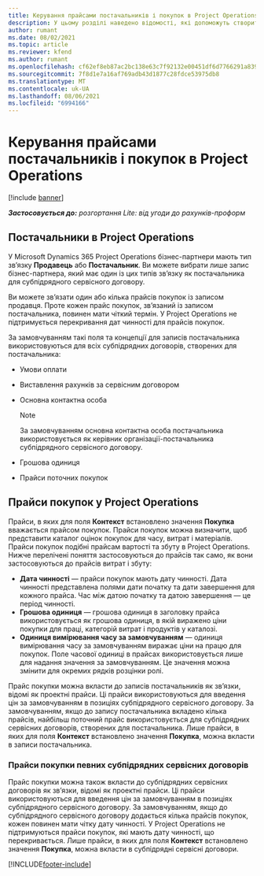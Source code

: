 ```yaml
---
title: Керування прайсами постачальників і покупок в Project Operations
description: У цьому розділі наведено відомості, які допоможуть створити та обслуговувати дані постачальника та прайси покупок для субпідрядних договорів.
author: rumant
ms.date: 08/02/2021
ms.topic: article
ms.reviewer: kfend
ms.author: rumant
ms.openlocfilehash: cf62ef8eb87ac2bc138e63c7f92132e00451df6d7766291a8399a94a070799ab
ms.sourcegitcommit: 7f8d1e7a16af769adb43d1877c28fdce53975db8
ms.translationtype: MT
ms.contentlocale: uk-UA
ms.lasthandoff: 08/06/2021
ms.locfileid: "6994166"
---
```

# <a name="vendor-and-purchase-price-list-management-in-project-operations"></a>Керування прайсами постачальників і покупок в Project Operations

[!include [banner](../../includes/dataverse-preview.md)]

_**Застосовується до:** розгортання Lite: від угоди до рахунків-проформ_

## <a name="vendors-in-project-operations"></a>Постачальники в Project Operations

У Microsoft Dynamics 365 Project Operations бізнес-партнери мають тип зв’язку **Продавець** або **Постачальник**. Ви можете вибрати лише запис бізнес-партнера, який має один із цих типів зв’язку як постачальника для субпідрядного сервісного договору.

Ви можете зв’язати один або кілька прайсів покупок із записом продавця. Проте кожен прайс покупок, зв’язаний із записом постачальника, повинен мати чіткий термін. У Project Operations не підтримується перекривання дат чинності для прайсів покупок.

За замовчуванням такі поля та концепції для записів постачальника використовуються для всіх субпідрядних договорів, створених для постачальника:

- Умови оплати
- Виставлення рахунків за сервісним договором
- Основна контактна особа

    > [!NOTE]
    > За замовчуванням основна контактна особа постачальника використовується як керівник організації-постачальника субпідрядного сервісного договору.

- Грошова одиниця
- Прайси поточних покупок

## <a name="purchase-price-lists-in-project-operations"></a>Прайси покупок у Project Operations

Прайси, в яких для поля **Контекст** встановлено значення **Покупка** вважається прайсом покупок. Прайси покупок можна визначити, щоб представити каталог оцінок покупок для часу, витрат і матеріалів. Прайси покупок подібні прайсам вартості та збуту в Project Operations. Нижче перелічені поняття застосовуються до прайсів так само, як вони застосовуються до прайсів витрат і збуту:

- **Дата чинності** — прайси покупок мають дату чинності. Дата чинності представлена полями дати початку та дати завершення для кожного прайса. Час між датою початку та датою завершення — це період чинності.
- **Грошова одиниця** — грошова одиниця в заголовку прайса використовується як грошова одиниця, в якій виражено ціни покупки для праці, категорій витрат і продуктів у каталозі.
- **Одиниця вимірювання часу за замовчуванням** — одиниця вимірювання часу за замовчуванням виражає ціни на працю для покупок. Поле часової одиниці в прайсах використовується лише для надання значення за замовчуванням. Це значення можна змінити для окремих рядків розцінки ролі.

Прайс покупки можна вкласти до записів постачальників як зв’язки, відомі як проектні прайси. Ці прайси використовуються для введення цін за замовчуванням в позиціях субпідрядного сервісного договору. За замовчуванням, якщо до запису постачальника вкладено кілька прайсів, найбільш поточний прайс використовується для субпідрядних сервісних договорів, створених для постачальника. Лише прайси, в яких для поля **Контекст** встановлено значення **Покупка**, можна вкласти в записи постачальника.

### <a name="subcontract-specific-purchase-price-lists"></a>Прайси покупки певних субпідрядних сервісних договорів

Прайс покупки можна також вкласти до субпідрядних сервісних договорів як зв’язки, відомі як проектні прайси. Ці прайси використовуються для введення цін за замовчуванням в позиціях субпідрядного сервісного договору. За замовчуванням, якщо до субпідрядного сервісного договору додається кілька прайсів покупок, кожен повинен мати чітку дату чинності. У Project Operations не підтримуються прайси покупок, які мають дату чинності, що перекривається. Лише прайси, в яких для поля **Контекст** встановлено значення **Покупка**, можна вкласти в субпідрядні сервісні договори.

[!INCLUDE[footer-include](../../includes/footer-banner.md)]
